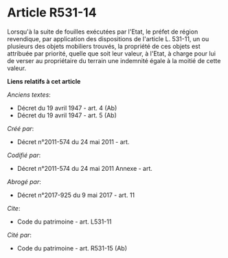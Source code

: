 # Article R531-14

Lorsqu'à la suite de fouilles exécutées par l'Etat, le préfet de région revendique, par application des dispositions de
l'article L. 531-11, un ou plusieurs des objets mobiliers trouvés, la propriété de ces objets est attribuée par priorité,
quelle que soit leur valeur, à l'Etat, à charge pour lui de verser au propriétaire du terrain une indemnité égale à la moitié
de cette valeur.

**Liens relatifs à cet article**

_Anciens textes_:

  - Décret du 19 avril 1947 - art. 4 (Ab)
  - Décret du 19 avril 1947 - art. 5 (Ab)

_Créé par_:

  - Décret n°2011-574 du 24 mai 2011  - art.

_Codifié par_:

  - Décret n°2011-574 du 24 mai 2011 Annexe - art.

_Abrogé par_:

  - Décret n°2017-925 du 9 mai 2017 - art. 11

_Cite_:

  - Code du patrimoine - art. L531-11

_Cité par_:

  - Code du patrimoine - art. R531-15 (Ab)
